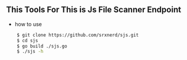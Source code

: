 ## This Tools For This is Js File Scanner Endpoint
- how to use
```bash
    $ git clone https://github.com/srxnerd/sjs.git
    $ cd sjs
    $ go build ./sjs.go
    $ ./sjs -h
```
